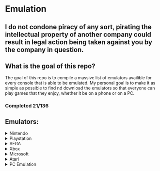 # Emulation

## I do not condone piracy of any sort, pirating the intellectual property of another company could result in legal action being taken against you by the company in question.

## What is the goal of this repo?
The goal of this repo is to compile a massive list of emulators availible for every console that is able to be emulated. My personal goal is to make it as simple as possible to find nd download the emulators so that everyone can play games that they enjoy, whether it be on a phone or on a PC.

### Completed 21/136

## Emulators:
<details>
 
<summary>Nintendo</summary>

- [3DS](https://github.com/Emulation-Resources/Emulation/blob/main/Nintendo/3DS.md)
- [GB/GBC](https://github.com/Emulation-Resources/Emulation/blob/main/Nintendo/GB%20%2B%20GBC.md)
- [GBA](https://github.com/Emulation-Resources/Emulation/blob/main/Nintendo/GBA.md)
- [Gamecube](https://github.com/Emulation-Resources/Emulation/blob/main/Nintendo/Gamecube.md)
- [N64](https://github.com/Emulation-Resources/Emulation/blob/main/Nintendo/N64.md)
- [NDS](https://github.com/Emulation-Resources/Emulation/blob/main/Nintendo/NDS.md)
- [NS](https://github.com/Emulation-Resources/Emulation/blob/main/Nintendo/NS.md)
- [Wii U](https://github.com/Emulation-Resources/Emulation/blob/main/Nintendo/Wii%20U.md)
- [Wii](https://github.com/Emulation-Resources/Emulation/blob/main/Nintendo/Wii.md)
- [SNES](https://github.com/Emulation-Resources/Emulation/blob/main/Nintendo/SNES.md)
- [NES](https://github.com/Emulation-Resources/Emulation/blob/main/Nintendo/NES.md)
- [Virtual Boy](https://github.com/Emulation-Resources/Emulation/blob/main/Nintendo/Virtual%20Boy.md)
- [Game & Watch](https://github.com/Emulation-Resources/Emulation/blob/main/Nintendo/Game%20&%20Watch.md)
- Pokemon Mini
- N64DD
- Super Famicom
- Famicom
  
 </details>

<details>
 
<summary>Playstation</summary>

- [PS1](https://github.com/Emulation-Resources/Emulation/blob/main/Playstation/PS1.md)
- [PS2](https://github.com/Emulation-Resources/Emulation/blob/main/Playstation/PS2.md)
- [PS3](https://github.com/Emulation-Resources/Emulation/blob/main/Playstation/PS3.md)
- [PS4](https://github.com/Emulation-Resources/Emulation/blob/main/Playstation/PS4.md)
- [PSP](https://github.com/Emulation-Resources/Emulation/blob/main/Playstation/PSP.md)
- [PSVITA](https://github.com/Emulation-Resources/Emulation/blob/main/Playstation/PSVITA.md)
  
 </details>

<details>
 
<summary>SEGA</summary>

- [Dreamcast](https://github.com/Emulation-Resources/Emulation/blob/main/SEGA/Dreamcast.md)
- [Naomi](https://github.com/Emulation-Resources/Emulation/blob/main/SEGA/Naomi.md)
- Saturn
- 32X
- Genesis
- CD
- Game Gear
- Master System
  
 </details>

<details>
 
<summary>Xbox</summary>

- Xbox (OG)
- Xbox 360
  
 </details>

 <details>
 
<summary>Microsoft</summary>

- DOS
  
 </details>

<details>
 
 <summary>Atari</summary>

- Lynx
- 2600
- 2700
- 5200
- 7800
- Jaguar
- Jaguar CD
  
 </details>

<details>
 
 <summary>PC Emulation</summary>

- Linux
- Windows
- MacOS
  
 </details>
